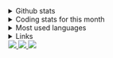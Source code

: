 
<details>
  <summary>Github stats</summary>
  <p align="center">
    <img src="https://github-readme-stats.vercel.app/api?username=terminaldweller&show_icons=true&theme=github_dark&include_all_commits=true"/>
  </p>
</details>
<details>
  <summary>Coding stats for this month</summary>
  <p align="center">
    <!-- <img src="https://wakatime.com/share/@939a2c82-4342-452e-909a-61f1ee5e0b32/701c4356-5bca-42db-b683-926c1f1f5537.svg"/> -->
    <figure><embed src="https://wakatime.com/share/@939a2c82-4342-452e-909a-61f1ee5e0b32/848d2f7b-db94-4f3e-8ee0-ab1bd92df765.svg"></embed></figure>
  </p>
</details>
<details>
<summary>Most used languages</summary>
  <p align="center">
    <img src="https://github-readme-stats.vercel.app/api/top-langs/?username=terminaldweller&hide=objective-c,plpgsql&theme=github_dark&layout=compact&langs_count=7"/>
  </p>
</details>
<details>
  <summary>Links</summary>
  <p align="left">
    <ul>
      <li><a href="https://stackoverflow.com/story/devi">Stackoverflow developer story</a></li>
      <li><a href="https://blog.terminaldweller.com">My blog thingy</a></li>
      <li><a href="https://www.linkedin.com/in/farzad-sadeghi/">Linkedin</a></li>
    </ul>
  </p>
</details>
<a href="https://github.com/terminaldweller/dockerimages">
  <img src="https://github-readme-stats.vercel.app/api/pin/?username=terminaldweller&repo=dockerimages&theme=github_dark" />
</a>
<a href="https://github.com/terminaldweller/scripts">
  <img src="https://github-readme-stats.vercel.app/api/pin/?username=terminaldweller&repo=scripts&theme=github_dark" />
</a>
<a href="https://github.com/terminaldweller/vagrantboxes">
  <img src="https://github-readme-stats.vercel.app/api/pin/?username=terminaldweller&repo=vagrantboxes&theme=github_dark" />
</a>
